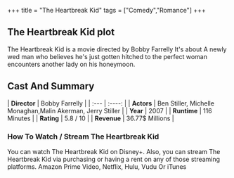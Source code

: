 +++
title = "The Heartbreak Kid"
tags = ["Comedy","Romance"]
+++
## The Heartbreak Kid plot
The Heartbreak Kid is a movie directed by Bobby Farrelly It's about A newly wed man who believes he's just gotten hitched to the perfect woman encounters another lady on his honeymoon.
## Cast And Summary
| **Director**      | Bobby Farrelly |
    | :---        |    :----:   |
    |  **Actors** | Ben Stiller, Michelle Monaghan,Malin Akerman, Jerry Stiller |
    | **Year**   | 2007    |
    |  **Runtime** | 116 Minutes |
    |  **Rating** | 5.8 / 10 | 
    |  **Revenue** | 36.77$ Millions |
### How To Watch / Stream The Heartbreak Kid
You can watch The Heartbreak Kid on Disney+.
Also, you can stream The Heartbreak Kid via purchasing or having a rent on any of those streaming platforms.
Amazon Prime Video, Netflix, Hulu, Vudu Or iTunes